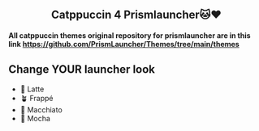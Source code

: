 <h2 align="center">
Catppuccin 4 Prismlauncher🐱❤️

</h2>

#### All catppuccin themes original repository for prismlauncher are in this link https://github.com/PrismLauncher/Themes/tree/main/themes


## Change YOUR launcher look
- 🌻 Latte
- 🪴 Frappé
- 🌺 Macchiato
- 🌿 Mocha
